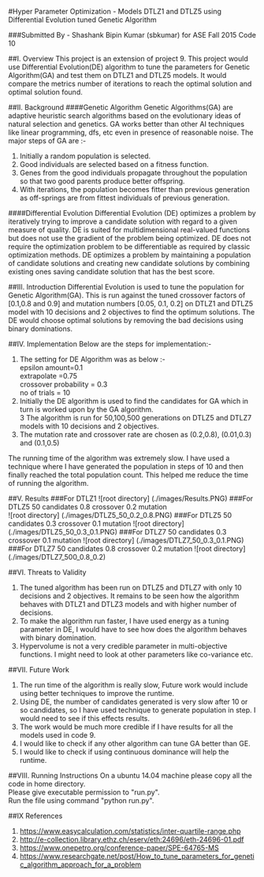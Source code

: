 #Hyper Parameter Optimization - Models DTLZ1 and DTLZ5 using Differential Evolution tuned Genetic Algorithm

###Submitted By - Shashank Bipin Kumar (sbkumar) for ASE Fall 2015 Code 10

##I. Overview
This project is an extension of project 9. This project would use Differential Evolution(DE) algorithm to tune the parameters for Genetic Algorithm(GA) and test them on DTLZ1 and DTLZ5 models. It would compare the metrics number of iterations to reach the optimal solution and optimal solution found.

##II. Background
####Genetic Algorithm
Genetic Algorithms(GA) are adaptive heuristic search algorithms based on the evolutionary ideas of natural selection and genetics. GA works better than other AI techniques like linear programming, dfs, etc even in presence of reasonable noise. The major steps of GA are :-  
1. Initially a random population is selected.  
2. Good individuals are selected based on a fitness function.  
3. Genes from the good individuals propagate throughout the population so that two good parents produce better offspring.  
4. With iterations, the population becomes fitter than previous generation as off-springs are from fittest individuals of previous generation. 

####Differential Evolution
Differential Evolution (DE) optimizes a problem by iteratively trying to improve a candidate solution with regard to a given measure of quality. DE is suited for multidimensional real-valued functions but does not use the gradient of the problem being optimized. DE does not require the optimization problem to be differentiable as required by classic optimization methods. DE optimizes a problem by maintaining a population of candidate solutions and creating new candidate solutions by combining existing ones saving candidate solution that has the best score.

##III. Introduction
Differential Evolution is used to tune the population for Genetic Algorithm(GA). This is run against the tuned crossover factors of [0.1,0.8 and 0.9] and mutation numbers [0.05, 0.1, 0.2] on DTLZ1 and DTLZ5 model  with 10 decisions and 2 objectives to find the optimum solutions. The DE would choose optimal solutions by removing the bad decisions using binary dominations.

##IV. Implementation
Below are the steps for implementation:-  
1. The setting for DE Algorithm was as below :-  
	epsilon amount=0.1  
    extrapolate =0.75  
	crossover probability = 0.3  
	no of trials = 10  
2. Initially the DE algorithm is used to find the candidates for GA which in turn is worked upon by the GA algorithm.  
3  The algorithm is run for 50,100,500 generations on DTLZ5 and DTLZ7 models with 10 decisions and 2 objectives.
4. The mutation rate and crossover rate are chosen as (0.2,0.8), (0.01,0.3) and (0.1,0.5)

The running time of the algorithm was extremely slow. I have used a technique where I have generated the population in steps of 10 and then finally reached the total population count. This helped me reduce the time of running the algorithm.

##V. Results
###For DTLZ1
![root directory] (./images/Results.PNG)
###For DTLZ5 50 candidates 0.8 crossover 0.2 mutation  
![root directory] (./images/DTLZ5_50_0.2_0.8.PNG)
###For DTLZ5 50 candidates 0.3 crossover 0.1 mutation
![root directory] (./images/DTLZ5_50_0.3_0.1.PNG)
###For DTLZ7 50 candidates 0.3 crossover 0.1 mutation
![root directory] (./images/DTLZ7_50_0.3_0.1.PNG)
###For DTLZ7 50 candidates 0.8 crossover 0.2 mutation
![root directory] (./images/DTLZ7_500_0.8_0.2)

##VI. Threats to Validity
1. The tuned algorithm has been run on DTLZ5 and DTLZ7 with only 10 decisions and 2 objectives. It remains to be seen how the algorithm behaves with DTLZ1 and DTLZ3 models and with higher number of decisions.  
2. To make the algorithm run faster, I have used energy as a tuning parameter in DE, I would have to see how does the algorithm behaves with binary domination.  
3. Hypervolume is not a very credible parameter in multi-objective functions. I might need to look at other parameters like co-variance etc.  

##VII. Future Work
1. The run time of the algorithm is really slow, Future work would include using better techniques to improve the runtime.  
2. Using DE, the number of candidates generated is very slow after 10 or so candidates, so I have used technique to generate population in step. I would need to see if this effects results.  
3. The work would be much more credible if I have results for all the models used in code 9.
4. I would like to check if any other algorithm can tune GA better than GE.
5. I would like to check if using continuous dominance will help the runtime.

##VIII. Running Instructions
On a ubuntu 14.04 machine please copy all the code in home directory.  
Please give executable permission to "run.py".  
Run the file using command "python run.py".  

##IX References
1. https://www.easycalculation.com/statistics/inter-quartile-range.php  
2. http://e-collection.library.ethz.ch/eserv/eth:24696/eth-24696-01.pdf  
3. https://www.onepetro.org/conference-paper/SPE-64765-MS  
4. https://www.researchgate.net/post/How_to_tune_parameters_for_genetic_algorithm_approach_for_a_problem  













